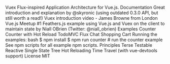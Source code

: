 Vuex Flux-inspired Application Architecture for Vue.js. Documentation Great introduction and explanation by @skyronic (using outdated 0.3.0 API, but still worth a read!) Vuex introduction video - James Browne from London Vue.js Meetup #1 Feathers.js example using Vue.js and Vuex on the client to maintain state by Niall OBrien (Twitter: @niall_obrien) Examples Counter Counter with Hot Reload TodoMVC Flux Chat Shopping Cart Running the examples: bash $ npm install $ npm run counter # run the counter example See npm scripts for all example npm scripts. Principles Terse Testable Reactive Single State Tree Hot Reloading Time Travel (with vue-devtools support) License MIT